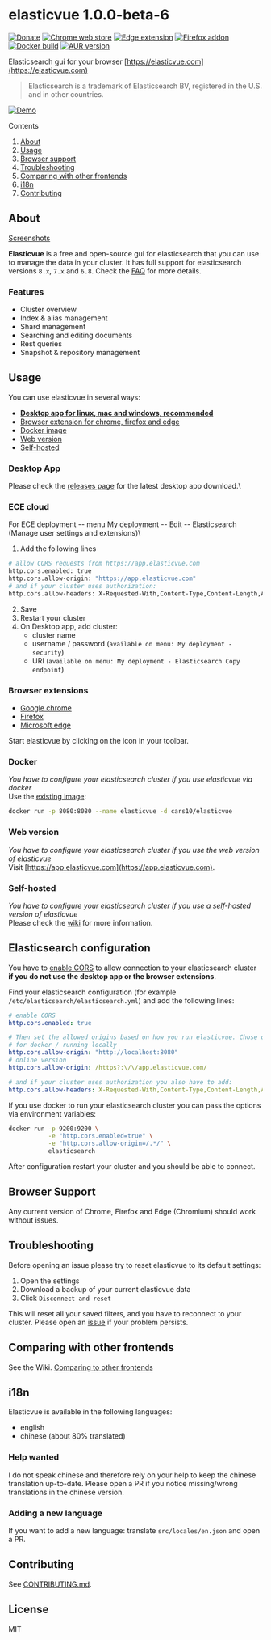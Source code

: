 # elasticvue 1.0.0-beta-6

[![Donate](https://img.shields.io/badge/Donate-PayPal-green.svg)](https://www.paypal.com/donate?hosted_button_id=65GDZCZTUBVRL)
[![Chrome web store](https://img.shields.io/chrome-web-store/v/hkedbapjpblbodpgbajblpnlpenaebaa?label=chrome%20extension)](https://chrome.google.com/webstore/detail/elasticvue/hkedbapjpblbodpgbajblpnlpenaebaa)
[![Edge extension](https://img.shields.io/badge/dynamic/json?label=microsoft%20edge%20add-on&query=%24.version&url=https%3A%2F%2Fmicrosoftedge.microsoft.com%2Faddons%2Fgetproductdetailsbycrxid%2Fgeifniocjfnfilcbeloeidajlfmhdlgo)](https://microsoftedge.microsoft.com/addons/detail/geifniocjfnfilcbeloeidajlfmhdlgo)
[![Firefox addon](https://img.shields.io/amo/v/elasticvue?label=firefox%20add-on)](https://addons.mozilla.org/en-US/firefox/addon/elasticvue/)
[![Docker build](https://img.shields.io/docker/image-size/cars10/elasticvue)](https://hub.docker.com/r/cars10/elasticvue)
[![AUR version](https://img.shields.io/aur/version/elasticvue-bin?label=UNOFFICIAL%20aur)](https://aur.archlinux.org/packages/elasticvue-bin)

Elasticsearch gui for your browser [https://elasticvue.com](https://elasticvue.com)

> Elasticsearch is a trademark of Elasticsearch BV, registered in the U.S. and in other countries.

[![Demo](http://static.cars10k.de/demo.gif)](http://static.cars10k.de/demo.gif)

Contents

1. [About](#about)
2. [Usage](#usage)
3. [Browser support](#browser-support)
4. [Troubleshooting](#troubleshooting)
5. [Comparing with other frontends](#comparing-with-other-frontends)
7. [i18n](#i18n)
8. [Contributing](#contributing)

## About

[Screenshots](https://elasticvue.com/features)

**Elasticvue** is a free and open-source gui for elasticsearch that you can use to manage the data in your cluster.
It has full support for elasticsearch versions `8.x`, `7.x` and `6.8`. Check
the [FAQ](https://github.com/cars10/elasticvue/wiki/FAQ) for more details.

### Features

* Cluster overview
* Index & alias management
* Shard management
* Searching and editing documents
* Rest queries
* Snapshot & repository management

## Usage

You can use elasticvue in several ways:

* [**Desktop app for linux, mac and windows, recommended**](#desktop-app)
* [Browser extension for chrome, firefox and edge](#browser-extensions)
* [Docker image](#docker)
* [Web version](#web-version)
* [Self-hosted](#self-hosted)

### Desktop App

Please check the [releases page](https://github.com/cars10/elasticvue/releases) for the latest desktop app download.\

### ECE cloud

For ECE deployment -- menu My deployment -- Edit -- Elasticsearch (Manage user settings and extensions)\
1. Add the following lines
 ```bash
 # allow CORS requests from https://app.elasticvue.com
 http.cors.enabled: true
 http.cors.allow-origin: "https://app.elasticvue.com"
 # and if your cluster uses authorization:
 http.cors.allow-headers: X-Requested-With,Content-Type,Content-Length,Authorization
  ```
2. Save
3. Restart your cluster
4. On Desktop app, add cluster:
   -  cluster name
   -  username / password (`available on menu: My deployment - security`)
   -  URI (`available on menu: My deployment - Elasticsearch Copy endpoint`)

### Browser extensions

* [Google chrome](https://chrome.google.com/webstore/detail/elasticvue/hkedbapjpblbodpgbajblpnlpenaebaa)
* [Firefox](https://addons.mozilla.org/en-US/firefox/addon/elasticvue/)
* [Microsoft edge](https://microsoftedge.microsoft.com/addons/detail/geifniocjfnfilcbeloeidajlfmhdlgo)

Start elasticvue by clicking on the icon in your toolbar.

### Docker

*You have to configure your elasticsearch cluster if you use elasticvue via docker*  
Use the [existing image](https://hub.docker.com/r/cars10/elasticvue):

```bash
docker run -p 8080:8080 --name elasticvue -d cars10/elasticvue
```

### Web version

*You have to configure your elasticsearch cluster if you use the web version of elasticvue*  
Visit [https://app.elasticvue.com](https://app.elasticvue.com).

### Self-hosted

*You have to configure your elasticsearch cluster if you use a self-hosted version of elasticvue*  
Please check the [wiki](https://github.com/cars10/elasticvue/wiki/Building-Elasticvue) for more information.

## Elasticsearch configuration

You have to [enable CORS](https://www.elastic.co/guide/en/elasticsearch/reference/current/modules-network.html) to allow
connection to your elasticsearch cluster **if you do not use the desktop app or the browser extensions**.

Find your elasticsearch configuration (for example `/etc/elasticsearch/elasticsearch.yml`) and add the following lines:

```yaml
# enable CORS
http.cors.enabled: true

# Then set the allowed origins based on how you run elasticvue. Chose only one:
# for docker / running locally
http.cors.allow-origin: "http://localhost:8080"
# online version
http.cors.allow-origin: /https?:\/\/app.elasticvue.com/

# and if your cluster uses authorization you also have to add:
http.cors.allow-headers: X-Requested-With,Content-Type,Content-Length,Authorization
```

If you use docker to run your elasticsearch cluster you can pass the options via environment variables:

```bash
docker run -p 9200:9200 \
           -e "http.cors.enabled=true" \
           -e "http.cors.allow-origin=/.*/" \
           elasticsearch
```

After configuration restart your cluster and you should be able to connect.

## Browser Support

Any current version of Chrome, Firefox and Edge (Chromium) should work without issues.

## Troubleshooting

Before opening an issue please try to reset elasticvue to its default settings:

1. Open the settings
2. Download a backup of your current elasticvue data
3. Click `Disconnect and reset`

This will reset all your saved filters, and you have to reconnect to your cluster. Please open
an [issue](https://github.com/cars10/elasticvue/issues/new/choose) if your problem persists.

## Comparing with other frontends

See the Wiki. [Comparing to other frontends](https://github.com/cars10/elasticvue/wiki/Comparing-to-other-frontends)

## i18n

Elasticvue is available in the following languages:

* english
* chinese (about 80% translated)

### Help wanted

I do not speak chinese and therefore rely on your help to keep the chinese translation up-to-date. Please open a PR if
you notice missing/wrong translations in the chinese version.

### Adding a new language

If you want to add a new language: translate `src/locales/en.json` and open a PR.

## Contributing

See [CONTRIBUTING.md](CONTRIBUTING.md).

## License

MIT
